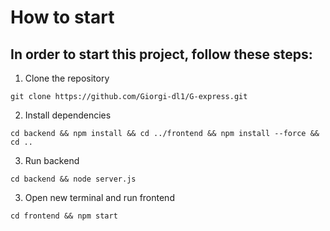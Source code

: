 # How to start

## In order to start this project, follow these steps:

1. Clone the repository

```
git clone https://github.com/Giorgi-dl1/G-express.git
```

2. Install dependencies

```
cd backend && npm install && cd ../frontend && npm install --force && cd ..
```

3. Run backend

```
cd backend && node server.js
```

3. Open new terminal and run frontend

```
cd frontend && npm start
```
